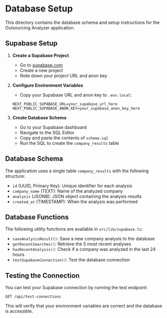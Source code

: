 # Database Setup

This directory contains the database schema and setup instructions for the Outsourcing Analyzer application.

## Supabase Setup

1. **Create a Supabase Project**

   - Go to [supabase.com](https://supabase.com)
   - Create a new project
   - Note down your project URL and anon key

2. **Configure Environment Variables**

   - Copy your Supabase URL and anon key to `.env.local`:

   ```
   NEXT_PUBLIC_SUPABASE_URL=your_supabase_url_here
   NEXT_PUBLIC_SUPABASE_ANON_KEY=your_supabase_anon_key_here
   ```

3. **Create Database Schema**
   - Go to your Supabase dashboard
   - Navigate to the SQL Editor
   - Copy and paste the contents of `schema.sql`
   - Run the SQL to create the `company_results` table

## Database Schema

The application uses a single table `company_results` with the following structure:

- `id` (UUID, Primary Key): Unique identifier for each analysis
- `company_name` (TEXT): Name of the analyzed company
- `analysis` (JSONB): JSON object containing the analysis results
- `created_at` (TIMESTAMP): When the analysis was performed

## Database Functions

The following utility functions are available in `src/lib/supabase.ts`:

- `saveAnalysisResult()`: Save a new company analysis to the database
- `getRecentSearches()`: Retrieve the 5 most recent analyses
- `hasRecentAnalysis()`: Check if a company was analyzed in the last 24 hours
- `testSupabaseConnection()`: Test the database connection

## Testing the Connection

You can test your Supabase connection by running the test endpoint:

```
GET /api/test-connections
```

This will verify that your environment variables are correct and the database is accessible.
